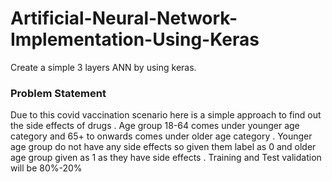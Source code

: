 # Artificial-Neural-Network-Implementation-Using-Keras
Create a simple 3 layers ANN by using keras.
### Problem Statement 
Due to this covid vaccination scenario here is a simple approach to find out the side effects of drugs . 
Age group 18-64 comes under younger age category and 65+ to onwards comes under older age category .
Younger age group do not have any side effects so given them label as 0 and older age group given as 1 as they have side effects .
Training and Test validation will be 80%-20%
